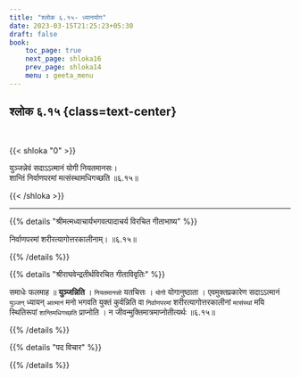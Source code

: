 ```yaml
---
title: "श्लोक ६.१५- ध्यानयोग"
date: 2023-03-15T21:25:23+05:30
draft: false
book:
    toc_page: true
    next_page: shloka16
    prev_page: shloka14
    menu : geeta_menu
---
```




## श्लोक ६.१५ {class=text-center}

<br/>

{{< shloka  "0"  >}}

युञ्जन्नेवं सदाऽऽत्मानं योगी नियतमानसः।  
शान्तिं निर्वाणपरमां मत्संस्थामधिगच्छति ॥६.१५॥

{{< /shloka >}}

---


{{% details "श्रीमत्मध्वाचार्यभगवत्पादाचर्य विरचित  गीताभाष्य" %}}

निर्वाणपरमां शरीरत्यागोत्तरकालीनाम्। ॥६.१५॥

{{% /details %}}



{{% details "श्रीराघवेन्द्रतीर्थविरचित गीताविवृतिः" %}}

समाधेः फलमाह ॥ **युञ्जन्निति** । `नियतमानसो` यतचित्तः । `योगी`
योगानुष्ठाता । एवमुक्तप्रकारेण सदाऽऽत्मानं `युञ्जन्‌` ध्यायन्‌ `आत्मानं` मनो
भगवति युक्तं कुर्वन्निति वा `निर्वाणपरमां` शरीरत्यागोत्तरकालीनां `मत्संस्थां`
मयि स्थितिरूपां `शान्तिमधिगच्छति` प्राप्नोति ।
न जीवन्मुक्तिमात्रमाप्नोतीत्यर्थः ॥६.१५॥


{{% /details %}}



{{% details "पद विचार" %}}


{{% /details %}}
